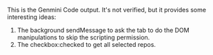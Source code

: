 This is the Genmini Code output. It's not verified, but it provides some interesting ideas:

1. The background sendMessage to ask the tab to do the DOM manipulations to skip the scripting permission.
2. The checkbox:checked to get all selected repos.